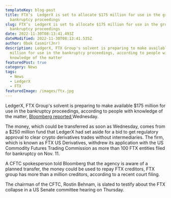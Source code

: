 ```yaml
---
templateKey: blog-post
title: FTX’s  LedgerX is set to allocate $175 million for use in the group’s
  bankruptcy proceedings
slug: FTX’s  LedgerX is set to allocate $175 million for use in the group’s
  bankruptcy proceedings
date: 2022-11-30T08:13:41.493Z
dateModified: 2022-11-30T08:13:41.535Z
author: Obok Casmir(Jnr)
description: L﻿edgerX, FTX Group's solvent is preparing to make available $175
  million for use in the bankruptcy proceedings, according to people with
  knowledge of the matter
featuredPost: true
category: News
tags:
  - News
  - L﻿edgerX
  - FTX
featuredImage: /images/ftx.jpg
---
```

L﻿edgerX, FTX Group's solvent is preparing to make available $175 million for use in the bankruptcy proceedings, according to people with knowledge of the matter, [Bloomberg reported ](https://www.bloomberg.com/news/articles/2022-11-30/ftx-s-ledgerx-to-make-175-million-available-for-bankruptcy-pot?leadSource=uverify%20wall)Wednesday.

The money, which could be transferred as soon as Wednesday, comes from a $250 million fund that LedgerX had set aside for a bid to get regulatory approval to clear crypto derivatives trades without intermediaries. The firm, which is known as FTX US Derivatives, withdrew its application with the US Commodity Futures Trading Commission as more than 100 FTX entities filed for bankruptcy on Nov. 11.

A CFTC spokesperson told Bloomberg that the agency is aware of a planned transfer, the money could be used to repay FTX creditors, FTX group has more than a million creditors, according to a recent court filing.

The chairman of the CFTC, Rostin Behnam, is slated to testify about the FTX collapse in a US Senate committee hearing on Thursday.